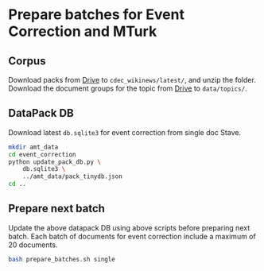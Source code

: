 # Prepare batches for Event Correction and MTurk

## Corpus

Download packs from [Drive](https://drive.google.com/drive/folders/1j8RgIRBZf_tawwujZxHLG9ICX1a01Dsz?usp=sharing) to `cdec_wikinews/latest/`, and unzip the folder. Download the document groups for the topic from [Drive](https://drive.google.com/file/d/1sBoCfwzDKtRg9uavoSC57eVF43HXKtcA/view?usp=sharing) to `data/topics/`.

## DataPack DB

Download latest `db.sqlite3` for event correction from single doc Stave.
  
```bash
mkdir amt_data
cd event_correction
python update_pack_db.py \
    db.sqlite3 \
    ../amt_data/pack_tinydb.json
cd ..
```

## Prepare next batch

Update the above datapack DB using above scripts before preparing next batch. Each batch of documents for event correction include a maximum of 20 documents.

```bash
bash prepare_batches.sh single
```
